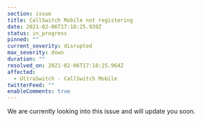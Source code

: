 ```yaml
---
section: issue
title: CallSwitch Mobile not registering
date: 2021-02-06T17:18:25.939Z
status: in_progress
pinned: ""
current_severity: disrupted
max_severity: down
duration: ""
resolved_on: 2021-02-06T17:18:25.964Z
affected:
  - UltraSwitch - CallSwitch Mobile
twitterFeed: ""
enableComments: true
---
```

We are currently looking into this issue and will update you soon.